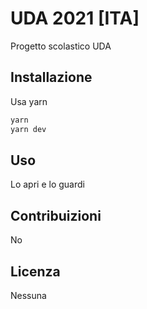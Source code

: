 # UDA 2021 [ITA]
Progetto scolastico UDA

## Installazione

Usa yarn
```bash
yarn
yarn dev
```

## Uso
Lo apri e lo guardi

## Contribuizioni
No

## Licenza
Nessuna
